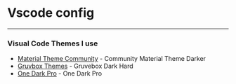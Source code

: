 # Vscode config

---

### Visual Code Themes I use

- [Material Theme Community](https://marketplace.visualstudio.com/items?itemName=Equinusocio.vsc-community-material-theme) - Community Material Theme Darker
- [Gruvbox Themes](https://marketplace.visualstudio.com/items?itemName=tomphilbin.gruvbox-themes) - Gruvebox Dark Hard
- [One Dark Pro](https://marketplace.visualstudio.com/items?itemName=zhuangtongfa.Material-theme) - One Dark Pro
